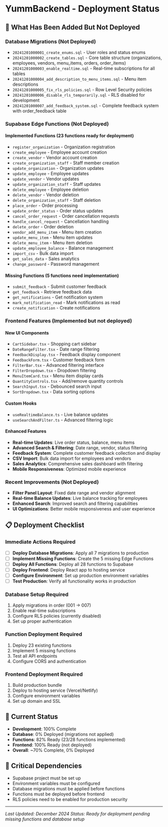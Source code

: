 # YummBackend - Deployment Status

## 🚀 **What Has Been Added But Not Deployed**

### **Database Migrations (Not Deployed)**
- `20241201000001_create_enums.sql` - User roles and status enums
- `20241201000002_create_tables.sql` - Core table structure (organizations, employees, vendors, menu_items, orders, order_items)
- `20241201000003_enable_realtime.sql` - Real-time subscriptions for all tables
- `20241201000004_add_description_to_menu_items.sql` - Menu item descriptions
- `20241201000005_fix_rls_policies.sql` - Row Level Security policies
- `20241201000006_disable_rls_temporarily.sql` - RLS disabled for development
- `20241201000007_add_feedback_system.sql` - Complete feedback system with order_feedback table

### **Supabase Edge Functions (Not Deployed)**

#### **Implemented Functions (23 functions ready for deployment)**
- `register_organization` - Organization registration
- `create_employee` - Employee account creation
- `create_vendor` - Vendor account creation
- `create_organization_staff` - Staff member creation
- `update_organization` - Organization updates
- `update_employee` - Employee updates
- `update_vendor` - Vendor updates
- `update_organization_staff` - Staff updates
- `delete_employee` - Employee deletion
- `delete_vendor` - Vendor deletion
- `delete_organization_staff` - Staff deletion
- `place_order` - Order processing
- `update_order_status` - Order status updates
- `cancel_order_request` - Order cancellation requests
- `handle_cancel_request` - Cancellation handling
- `delete_order` - Order deletion
- `vendor_add_menu_item` - Menu item creation
- `update_menu_item` - Menu item updates
- `delete_menu_item` - Menu item deletion
- `update_employee_balance` - Balance management
- `import_csv` - Bulk data import
- `get_sales_data` - Sales analytics
- `change_password` - Password management

#### **Missing Functions (5 functions need implementation)**
- `submit_feedback` - Submit customer feedback
- `get_feedback` - Retrieve feedback data
- `get_notifications` - Get notification system
- `mark_notification_read` - Mark notifications as read
- `create_notification` - Create notifications

### **Frontend Features (Implemented but not deployed)**

#### **New UI Components**
- `CartSidebar.tsx` - Shopping cart sidebar
- `DateRangeFilter.tsx` - Date range filtering
- `FeedbackDisplay.tsx` - Feedback display component
- `FeedbackForm.tsx` - Customer feedback form
- `FilterBar.tsx` - Advanced filtering interface
- `FilterDropdown.tsx` - Dropdown filtering
- `MenuItemCard.tsx` - Menu item display cards
- `QuantityControls.tsx` - Add/remove quantity controls
- `SearchInput.tsx` - Debounced search input
- `SortDropdown.tsx` - Data sorting options

#### **Custom Hooks**
- `useRealtimeBalance.ts` - Live balance updates
- `useSearchAndFilter.ts` - Advanced filtering logic

#### **Enhanced Features**
- **Real-time Updates**: Live order status, balance, menu items
- **Advanced Search & Filtering**: Date range, vendor, status filtering
- **Feedback System**: Complete customer feedback collection and display
- **CSV Import**: Bulk data import for employees and vendors
- **Sales Analytics**: Comprehensive sales dashboard with filtering
- **Mobile Responsiveness**: Optimized mobile experience

### **Recent Improvements (Not Deployed)**
- **Filter Panel Layout**: Fixed date range and vendor alignment
- **Real-time Balance Updates**: Live balance tracking for employees
- **Enhanced Search**: Improved search and filtering capabilities
- **UI Optimizations**: Better mobile responsiveness and user experience

## 📋 **Deployment Checklist**

### **Immediate Actions Required**
- [ ] **Deploy Database Migrations**: Apply all 7 migrations to production
- [ ] **Implement Missing Functions**: Create the 5 missing Edge Functions
- [ ] **Deploy All Functions**: Deploy all 28 functions to Supabase
- [ ] **Deploy Frontend**: Deploy React app to hosting service
- [ ] **Configure Environment**: Set up production environment variables
- [ ] **Test Production**: Verify all functionality works in production

### **Database Setup Required**
1. Apply migrations in order (001 → 007)
2. Enable real-time subscriptions
3. Configure RLS policies (currently disabled)
4. Set up proper authentication

### **Function Deployment Required**
1. Deploy 23 existing functions
2. Implement 5 missing functions
3. Test all API endpoints
4. Configure CORS and authentication

### **Frontend Deployment Required**
1. Build production bundle
2. Deploy to hosting service (Vercel/Netlify)
3. Configure environment variables
4. Set up domain and SSL

## 🎯 **Current Status**
- **Development**: 100% Complete
- **Database**: 0% Deployed (migrations not applied)
- **Functions**: 82% Ready (23/28 functions implemented)
- **Frontend**: 100% Ready (not deployed)
- **Overall**: ~70% Complete, 0% Deployed

## 🚨 **Critical Dependencies**
- Supabase project must be set up
- Environment variables must be configured
- Database migrations must be applied before functions
- Functions must be deployed before frontend
- RLS policies need to be enabled for production security

---
*Last Updated: December 2024*
*Status: Ready for deployment pending missing functions and database setup*
